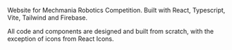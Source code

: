 Website for Mechmania Robotics Competition. Built with React, Typescript, Vite, Tailwind and Firebase. 

All code and components are designed and built from scratch, with the exception of icons from React Icons. 
